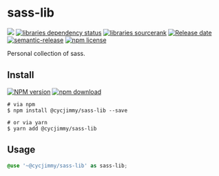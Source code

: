 # sass-lib

![][workflows-badge-image]
[![libraries dependency status][libraries-status-image]][libraries-status-url]
[![libraries sourcerank][libraries-sourcerank-image]][libraries-sourcerank-url]
[![Release date][release-date-image]][release-url]
[![semantic-release][semantic-image]][semantic-url]
[![npm license][license-image]][download-url]

Personal collection of sass.

## Install
[![NPM version][npm-image]][npm-url]
[![npm download][download-image]][download-url]

```shell
# via npm
$ npm install @cycjimmy/sass-lib --save

# or via yarn
$ yarn add @cycjimmy/sass-lib
```

## Usage
```scss
@use '~@cycjimmy/sass-lib' as sass-lib;
```

<!-- Links: -->
[npm-image]: https://img.shields.io/npm/v/@cycjimmy/sass-lib
[npm-url]: https://npmjs.org/package/@cycjimmy/sass-lib

[download-image]: https://img.shields.io/npm/dt/@cycjimmy/sass-lib
[download-url]: https://npmjs.org/package/@cycjimmy/sass-lib

[workflows-badge-image]: https://github.com/cycjimmy/sass-lib/workflows/Test%20CI/badge.svg

[libraries-status-image]: https://img.shields.io/librariesio/release/npm/@cycjimmy/sass-lib
[libraries-sourcerank-image]: https://img.shields.io/librariesio/sourcerank/npm/@cycjimmy/sass-lib
[libraries-status-url]: https://libraries.io/github/cycjimmy/sass-lib
[libraries-sourcerank-url]: https://libraries.io/npm/@cycjimmy%2Fsass-lib

[release-date-image]: https://img.shields.io/github/release-date/cycjimmy/sass-lib
[release-url]: https://github.com/cycjimmy/sass-lib/releases

[semantic-image]: https://img.shields.io/badge/%20%20%F0%9F%93%A6%F0%9F%9A%80-semantic--release-e10079.svg
[semantic-url]: https://github.com/semantic-release/semantic-release

[license-image]: https://img.shields.io/npm/l/@cycjimmy/sass-lib
